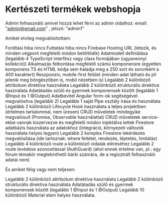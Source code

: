 # Kertészeti termékek webshopja

Admin felhasználó amivel hozzá lehet férni az admin oldalhoz: email: "admin@gmail.com" , jelszó: "admin1"

Amiket elvileg megvalósitottam:

Fordítási hiba nincs
Futtatási hiba nincs
Firebase Hosting URL (létezik, és minden végpont megfelelő módon betöltődik)
Adatmodell definiálása (legalább 4 TypeScript interfész vagy class formájában (ugyanennyi kollekció))
Alkalmazás felbontása megfelelő számú komponensre (egyetlen komponens TS és HTML kódja sem haladja meg a 250 sort és soronként a 400 karaktert)
Reszponzív, mobile-first felület (minden adat látható és jól jelenik meg böngészőben is, mobil nézetben is)
Legalább 2 különböző attribútum direktíva használata
Legalább 2 különböző strukturális direktíva használata
Adatátadás szülő és gyermek komponensek között (legalább 1 @Input és 1 @Output)
Adatbevitel Angular form-ok segítségével megvalósítva (legalább 2)
Legalább 1 saját Pipe osztály írása és használata
Legalább 2 különböző Lifecycle Hook használata a teljes projektben (értelmes tartalommal, nem üresen)
CRUD műveletek mindegyike megvalósult (Promise, Observable használattal)
CRUD műveletek service-ekbe vannak kiszervezve és megfelelő módon injektálva lettek
Firestore adatbázis használata az adatokhoz (integráció, környezeti változók használata helyes legyen)
Legalább 2 komplex Firestore lekérdezés megvalósítása (ide tartoznak: where feltétel, rendezés, léptetés, limitálás)
Legalább 4 különböző route a különböző oldalak eléréséhez
Legalább 2 route levédése azonosítással (AuthGuard) (ahol ennek értelme van, pl.: egy fórum témakör megtekinthető bárki számára, de a regisztrált felhasználó adatai nem)

És amiket félig vagy nem teljesen: 

Legalább 2 különböző attribútum direktíva használata
Legalább 2 különböző strukturális direktíva használata
Adatátadás szülő és gyermek komponensek között (legalább 1 @Input és 1 @Output)
Legalább 10 különböző Material elem helyes használata.
